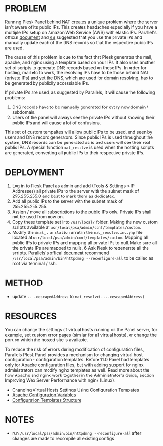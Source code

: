 PROBLEM
=======
Running Plesk Panel behind NAT creates a unique problem where the server isn't aware of its public IPs. This creates headaches especially if you have a multiple IPs setup on Amazon Web Service (AWS) with elastic IPs. Parallel's official [document](http://download1.parallels.com/Plesk/PP11/11.5/Doc/en-US/online/plesk-administrator-guide/index.htm?fileName=64949.htm) and [KB](http://kb.parallels.com/1984) suggested that you use the private IPs and manually update each of the DNS records so that the respective pubic IPs are used.

The cause of this problem is due to the fact that Plesk generates the mail, apache, and nginx using a template based on your IPs. It also uses another set of scripts to generate DNS records based on these IPs. In order for hosting, mail etc to work, the resolving IPs have to be those behind NAT (private IPs) and yet the DNS, which are used for domain resolving, has to be generated by publiclly accessiable IPs.

If private IPs are used, as suggested by Parallels, it will cause the following problems:
1.	DNS records have to be manually generated for every new domain / subdomain.
2.	Users of the panel will always see the private IPs without knowing their public IPs and will cause a lot of confusions.

This set of custom tempaltes will allow public IPs to be used, and seen by users and DNS record generators. Since public IPs is used throughout the system, DNS records can be generated as is and users will see their real public IPs. A special function ```nat_resolve``` is used when the hosting scripts are generated, converting all public IPs to their respective private IPs.

DEPLOYMENT
==========
1. Log in to Plesk Panel as admin and add (Tools & Settings > IP Addresses) all private IPs to the server with the subnet mask of 255.255.255.0 and best to mark them as dedicated.
2. Add all public IPs to the server with the subnet mask of 255.255.255.255.
3. Assign / move all subscriptions to the public IPs only. Private IPs shall not be used from now on.
4. Copy these template set into ```/usr/local/``` folder. Making the new custom scripts available at ```usr/local/psa/admin/conf/templates/custom```.
5. Modify the ```$nat_translation``` arrat in the ```nat_resolve.inc.php``` file located at ```usr/local/psa/admin/conf/templates/custom```. Mapping all public IPs to private IPs and mapping all private IPs to null. Make sure all the private IPs are mapped to nulls.
6 Ask Plesk to regenerate all the scripts. Parallels's offical [document](http://download1.parallels.com/Plesk/PP11/11.0/Doc/en-US/online/plesk-linux-advanced-administration-guide/index.htm?fileName=68693.htm) recommend ```/usr/local/psa/admin/bin/httpdmng --reconfigure-all``` to be called as root via terminal / ssh.

METHOD
======
* update ```...->escapedAddress``` to ```nat_resolve(...->escapedAddress)```

RESOURCES
=========
You can change the settings of virtual hosts running on the Panel server, for example, set custom error pages (similar for all virtual hosts), or change the port on which the hosted site is available.

To reduce the risk of errors during modification of configuration files, Parallels Plesk Panel provides a mechanism for changing virtual host configuration - configuration templates. Before 11.0 Panel had templates only for Apache configuration files, but with adding support for nginx administrators can modify nginx templates as well. Read more about the how Apache and nginx work together in the Administrator's Guide, section Improving Web Server Performance with nginx (Linux).

* [Changing Virtual Hosts Settings Using Configuration Templates](http://download1.parallels.com/Plesk/PP11/11.0/Doc/en-US/online/plesk-linux-advanced-administration-guide/index.htm?fileName=68693.htm)
* [Apache Configuration Variables](http://download1.parallels.com/Plesk/PP11/11.0/Doc/en-US/online/plesk-linux-advanced-administration-guide/index.htm?fileName=68713.htm)
* [Configuration Templates Structure](http://download1.parallels.com/Plesk/PP11/11.0/Doc/en-US/online/plesk-linux-advanced-administration-guide/index.htm?fileName=68820.htm)

NOTES
=====
* run ```/usr/local/psa/admin/bin/httpdmng --reconfigure-all``` after changes are made to recompile all existing configs